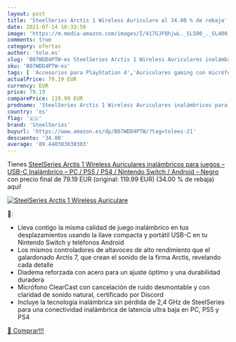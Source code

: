 ```yaml
---
layout: post
title: 'SteelSeries Arctis 1 Wireless Auriculare al 34.00 % de rebaja'
date: 2021-07-14 16:33:50
image: 'https://m.media-amazon.com/images/I/417GJFQhjwL._SL500_._SL400_.jpg'
comments: true
category: ofertas
author: 'tole.es'
slug: 'B07WDD4PTW-es SteelSeries Arctis 1 Wireless Auriculares inalámbricos...'
sku: 'B07WDD4PTW-es'
tags: [ 'Accesorios para PlayStation 4','Auriculares gaming con micrófono para PlayStation 4','Electrónica','Hardware y juegos para PlayStation 4','Juegos y Accesorios para PC','Videojuegos','nintendo','ps4','ps5','steelseries', ]
actualPrice: 79.19 EUR
currency: EUR
price: 79.19
comparePrice: 119.99 EUR
prodname: 'SteelSeries Arctis 1 Wireless Auriculares inalámbricos para juegos – USB-C Inalámbrico – PC / PS5 / PS4 / Nintendo Switch / Android – Negro'
country: 'es'
flag: '🇪🇸'
brand: 'SteelSeries'
buyurl: 'https://www.amazon.es/dp/B07WDD4PTW/?tag=tolees-21'
descuento: '34.00'
average: '89.440303030303'
---
```


Tienes [SteelSeries Arctis 1 Wireless Auriculares inalámbricos para juegos – USB-C Inalámbrico – PC / PS5 / PS4 / Nintendo Switch / Android – Negro](https://www.amazon.es/dp/B07WDD4PTW/?tag=tolees-21) con precio final de  79.19 EUR (original: 119.99 EUR) (34.00 %  de rebaja) aqui!

[![SteelSeries Arctis 1 Wireless Auriculare](https://m.media-amazon.com/images/I/417GJFQhjwL._SL500_._SL400_.jpg)](https://www.amazon.es/dp/B07WDD4PTW/?tag=tolees-21)

🔎:

- Lleva contigo la misma calidad de juego inalámbrico en tus desplazamientos usando la llave compacta y portátil USB-C en tu Nintendo Switch y teléfonos Android
- Los mismos controladores de altavoces de alto rendimiento que el galardonado Arctis 7, que crean el sonido de la firma Arctis, revelando cada detalle
- Diadema reforzada con acero para un ajuste óptimo y una durabilidad duradera
- Micrófono ClearCast con cancelación de ruido desmontable y con claridad de sonido natural, certificado por Discord
- Incluye la tecnología inalámbrica sin pérdida de 2,4 GHz de SteelSeries para una conectividad inalámbrica de latencia ultra baja en PC, PS5 y PS4

[🛒 Comprar!!!](https://www.amazon.es/dp/B07WDD4PTW/?tag=tolees-21)
